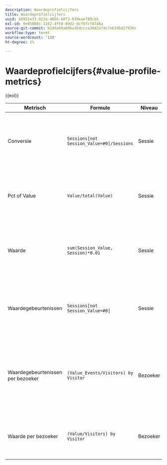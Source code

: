 ```yaml
---
description: Waardeprofielcijfers
title: Waardeprofielcijfers
uuid: 68951e33-013a-466b-b0f3-839eaef89cb5
exl-id: 9e95008c-1162-4f50-89d2-dcf5fcf8746a
source-git-commit: b1dda69a606a16dccca30d2a74c7e63dbd27936c
workflow-type: tm+mt
source-wordcount: '120'
ht-degree: 1%

---
```


# Waardeprofielcijfers{#value-profile-metrics}

{{eol}}

| Metrisch | Formule | Niveau | Beschrijving |
|---|---|---|---|
| Conversie | `Sessions[not Session_Value=#0]/Sessions` | Sessie | Het percentage sessies dat bedrijfswaarde heeft gegenereerd (zoals gedefinieerd in het Business Value Model). |
| Pct of Value | `Value/total(Value)` | Sessie | Het percentage van de totale waarde dat is gegenereerd op basis van de geselecteerde set sessies. |
| Waarde | `sum(Session_Value, Session)*0.01` | Sessie | De totale gegenereerde bedrijfswaarde in dollars (zoals gedefinieerd door het Business Value Model). |
| Waardegebeurtenissen | `Sessions[not Session_Value=#0]` | Sessie | Het aantal sessies dat bedrijfswaarde heeft gegenereerd (zoals gedefinieerd in het Business Value Model). |
| Waardegebeurtenissen per bezoeker | `(Value_Events/Visitors) by Visitor` | Bezoeker | Het gemiddelde aantal sessies voor elke bezoeker die bedrijfswaarde heeft gegenereerd (zoals gedefinieerd in het Business Value Model). |
| Waarde per bezoeker | `(Value/Visitors) by Visitor` | Bezoeker | De gemiddelde bedrijfswaarde, in dollars, die door elke bezoeker wordt gegenereerd. |
